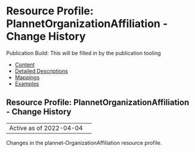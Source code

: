 # Resource Profile: PlannetOrganizationAffiliation - Change History

Publication Build: This will be filled in by the publication tooling

* [Content](StructureDefinition-plannet-OrganizationAffiliation.html)
* [Detailed Descriptions](StructureDefinition-plannet-OrganizationAffiliation-definitions.html)
* [Mappings](StructureDefinition-plannet-OrganizationAffiliation-mappings.html)
* [Examples](StructureDefinition-plannet-OrganizationAffiliation-examples.html)

## Resource Profile: PlannetOrganizationAffiliation - Change History

|  |  |
| --- | --- |
| Active as of 2022-04-04 | |

Changes in the plannet-OrganizationAffiliation resource profile.